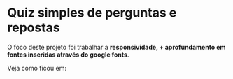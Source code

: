 # Quiz simples de perguntas e repostas
O foco deste projeto foi trabalhar a <b>responsividade, + aprofundamento em fontes inseridas através do google fonts</b>.

Veja como ficou em: 
